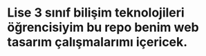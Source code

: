# Lise 3 sınıf bilişim teknolojileri öğrencisiyim bu repo benim web tasarım çalışmalarımı içericek.
